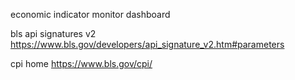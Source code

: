 economic indicator monitor dashboard

bls api signatures v2
https://www.bls.gov/developers/api_signature_v2.htm#parameters

cpi home
https://www.bls.gov/cpi/
